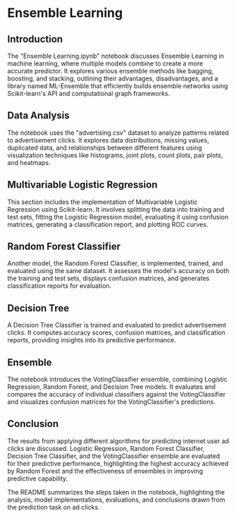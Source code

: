 # Ensemble Learning

## Introduction

The "Ensemble Learning.ipynb" notebook discusses Ensemble Learning in machine learning, where multiple models combine to create a more accurate predictor. It explores various ensemble methods like bagging, boosting, and stacking, outlining their advantages, disadvantages, and a library named ML-Ensemble that efficiently builds ensemble networks using Scikit-learn's API and computational graph frameworks.

## Data Analysis

The notebook uses the "advertising.csv" dataset to analyze patterns related to advertisement clicks. It explores data distributions, missing values, duplicated data, and relationships between different features using visualization techniques like histograms, joint plots, count plots, pair plots, and heatmaps.

## Multivariable Logistic Regression

This section includes the implementation of Multivariable Logistic Regression using Scikit-learn. It involves splitting the data into training and test sets, fitting the Logistic Regression model, evaluating it using confusion matrices, generating a classification report, and plotting ROC curves.

## Random Forest Classifier

Another model, the Random Forest Classifier, is implemented, trained, and evaluated using the same dataset. It assesses the model's accuracy on both the training and test sets, displays confusion matrices, and generates classification reports for evaluation.

## Decision Tree

A Decision Tree Classifier is trained and evaluated to predict advertisement clicks. It computes accuracy scores, confusion matrices, and classification reports, providing insights into its predictive performance.

## Ensemble

The notebook introduces the VotingClassifier ensemble, combining Logistic Regression, Random Forest, and Decision Tree models. It evaluates and compares the accuracy of individual classifiers against the VotingClassifier and visualizes confusion matrices for the VotingClassifier's predictions.

## Conclusion

The results from applying different algorithms for predicting internet user ad clicks are discussed. Logistic Regression, Random Forest Classifier, Decision Tree Classifier, and the VotingClassifier ensemble are evaluated for their predictive performance, highlighting the highest accuracy achieved by Random Forest and the effectiveness of ensembles in improving predictive capability.

The README summarizes the steps taken in the notebook, highlighting the analysis, model implementations, evaluations, and conclusions drawn from the prediction task on ad clicks.
